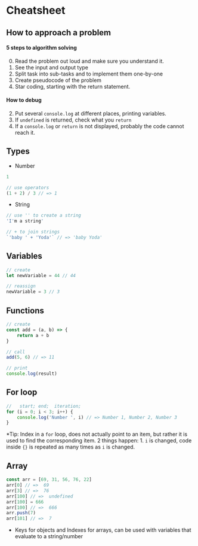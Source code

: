# Cheatsheet

## How to approach a problem
#### 5 steps to algorithm solving
0. Read the problem out loud and make sure you understand it.
1. See the input and output type
2. Split task into sub-tasks and to implement them one-by-one
3. Create pseudocode of the problem
4. Star coding, starting with the return statement.

#### How to debug
2. Put several `console.log` at different places, printing variables.
3. If `undefined` is returned, check what you `return`
4. If a `console.log` or `return` is not displayed, probably the code cannot reach it.

## Types
- Number
```js
1

// use operators
(1 + 2) / 3 // => 1
```

- String
```js
// use '' to create a string
'I'm a string'

// + to join strings
`'baby ' + 'Yoda'` // => 'baby Yoda'
```

## Variables
```js
// create
let newVariable = 44 // 44

// reassign
newVariable = 3 // 3
```

## Functions
```js
// create
const add = (a, b) => {
    return a + b
}

// call
add(5, 6) // => 11

// print
console.log(result)

```

## For loop
```js
//   start; end;  iteration;
for (i = 0; i < 3; i++) {
    console.log('Number ', i) // => Number 1, Number 2, Number 3
}
```

*Tip: Index in a `for` loop, does not actually point to an item, but rather it is used to
  find the corresponding item. 2 things happen: 1. `i` is changed, code inside `{}`
  is repeated as many times as `i` is changed.

## Array
```js
const arr = [69, 31, 56, 76, 22]
arr[0] // =>  69
arr[3] // =>  76
arr[100] // =>  undefined
arr[100] = 666
arr[100] // =>  666
arr.push(7)
arr[101] // =>  7
```
* Keys for objects and Indexes for arrays, can be used with variables that
  evaluate to a string/number
